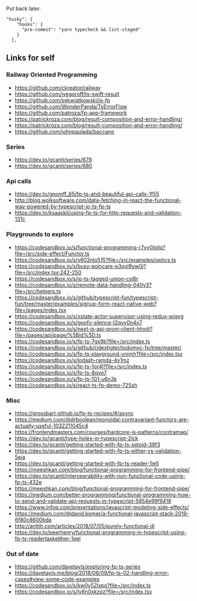 Put back later.
```
"husky": {
    "hooks": {
      "pre-commit": "yarn typecheck && lint-staged"
    }
  },
````

## Links for self
### Railway Oriented Programming
* https://github.com/ckreator/railway
* https://github.com/iyegoroff/ts-swift-result
* https://github.com/sekwiatkowski/js-fp
* https://github.com/WonderPanda/TsErrorFlow
* https://github.com/patroza/fp-app-framework
* https://patrickroza.com/blog/result-composition-and-error-handling/
* https://patrickroza.com/blog/result-composition-and-error-handling/
* https://github.com/johnpaulada/baccano

### Series
* https://dev.to/gcanti/series/679
* https://dev.to/gcanti/series/680

### Api calls
* https://dev.to/gnomff_65/fp-ts-and-beautiful-api-calls-1f55
* http://blog.wolksoftware.com/data-fetching-in-react-the-functional-way-powered-by-typescript-io-ts-fp-ts
* https://dev.to/ksaaskil/using-fp-ts-for-http-requests-and-validation-131c

### Playgrounds to explore
* https://codesandbox.io/s/functional-programming-r7vy0lojlq?file=/src/side-effect/Functor.ts
* https://codesandbox.io/s/v602nlo515?file=/src/examples/optics.ts
* https://codesandbox.io/s/busy-poincare-p3qxl9yw0j?file=/src/index.tsx:242-250
* https://codesandbox.io/s/io-ts-tagged-union-csl6r
* https://codesandbox.io/s/remote-data-handling-040y3?file=/src/helpers.ts
* https://codesandbox.io/s/github/typescript-fun/typescript-fun/tree/master/examples/signup-form-react-native-web?file=/pages/index.tsx
* https://codesandbox.io/s/xstate-actor-supervisor-using-redux-wjqyg
* https://codesandbox.io/s/goofy-silence-l2qvy0n4x7
* https://codesandbox.io/s/next-js-api-prom-client-hhvdi?file=/pages/api/page/%5Bid%5D.ts
* https://codesandbox.io/s/fp-ts-7gx9b?file=/src/index.ts
* https://codesandbox.io/s/github/rjdestigter/todomvc-fp/tree/master/
* https://codesandbox.io/s/fp-ts-playground-ynjmh?file=/src/index.tsx
* https://codesandbox.io/s/lodash-ramda-4v1mz
* https://codesandbox.io/s/fp-ts-1or4l?file=/src/index.ts
* https://codesandbox.io/s/fp-ts-8qye7
* https://codesandbox.io/s/fp-ts-101-u6n3k
* https://codesandbox.io/s/react-ts-fp-demo-725sh

### Misc
* https://grossbart.github.io/fp-ts-recipes/#/async
* https://medium.com/@drboolean/monoidal-contravariant-functors-are-actually-useful-1032211045c4
* https://frontendmasters.com/courses/hardcore-js-patterns/contramap/
* https://dev.to/gcanti/type-holes-in-typescript-2lck
* https://dev.to/gcanti/getting-started-with-fp-ts-setoid-39f3
* https://dev.to/gcanti/getting-started-with-fp-ts-either-vs-validation-5eja
* https://dev.to/gcanti/getting-started-with-fp-ts-reader-1ie5
* https://meeshkan.com/blog/functional-programming-for-frontend-pipe/
* https://dev.to/gcanti/interoperability-with-non-functional-code-using-fp-ts-432e
* https://meeshkan.com/blog/functional-programming-for-frontend-pipe/
* https://medium.com/better-programming/functional-programming-how-to-send-and-validate-api-requests-in-typescript-5954e99f9418
* https://www.infoq.com/presentations/javascript-modeling-side-effects/
* https://medium.com/@david.komer/a-functional-javascript-stack-2019-6f80c8600bda
* http://anttih.com/articles/2018/07/05/purely-functional-di
* https://dev.to/peerhenry/functional-programming-in-typescript-using-fp-ts-readertaskeither-1pei

### Out of date
* https://github.com/davetayls/exploring-fp-ts-series
* https://davetayls.me/blog/2018/06/09/fp-ts-02-handling-error-cases#view-some-code-examples
* https://codesandbox.io/s/kw0y52lxpo?file=/src/index.ts
* https://codesandbox.io/s/ly6n0xkzqz?file=/src/index.tsx

